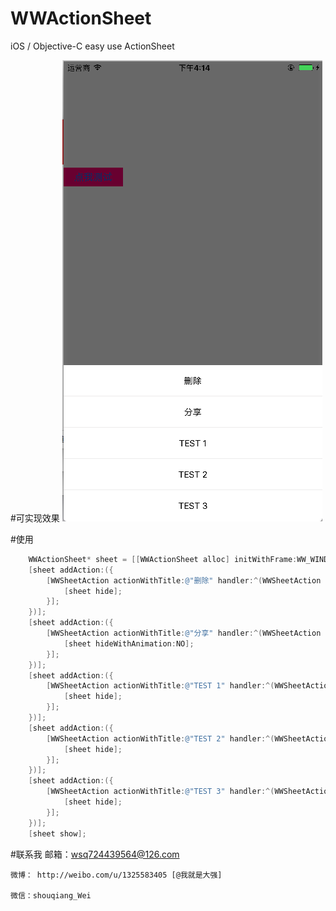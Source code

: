 # WWActionSheet
iOS / Objective-C easy use ActionSheet

#可实现效果
![WWDashLineProject](https://github.com/alstonwei/WWActionSheet/blob/master/SCREENSHOT/01.png) 

#使用 
``` Objective-C
    WWActionSheet* sheet = [[WWActionSheet alloc] initWithFrame:WW_WINDOW.bounds];
    [sheet addAction:({
        [WWSheetAction actionWithTitle:@"删除" handler:^(WWSheetAction * _Nullable action) {
            [sheet hide];
        }];
    })];
    [sheet addAction:({
        [WWSheetAction actionWithTitle:@"分享" handler:^(WWSheetAction * _Nullable action) {
            [sheet hideWithAnimation:NO];
        }];
    })];
    [sheet addAction:({
        [WWSheetAction actionWithTitle:@"TEST 1" handler:^(WWSheetAction * _Nullable action) {
            [sheet hide];
        }];
    })];
    [sheet addAction:({
        [WWSheetAction actionWithTitle:@"TEST 2" handler:^(WWSheetAction * _Nullable action) {
            [sheet hide];
        }];
    })];
    [sheet addAction:({
        [WWSheetAction actionWithTitle:@"TEST 3" handler:^(WWSheetAction * _Nullable action) {
            [sheet hide];
        }];
    })];
    [sheet show];
```


#联系我
    邮箱：wsq724439564@126.com 

    微博： http://weibo.com/u/1325583405 [@我就是大强]

    微信：shouqiang_Wei
